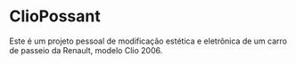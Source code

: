 # ClioPossant
Este é um projeto pessoal de modificação estética e eletrônica de um carro de passeio da Renault, modelo Clio 2006. 
